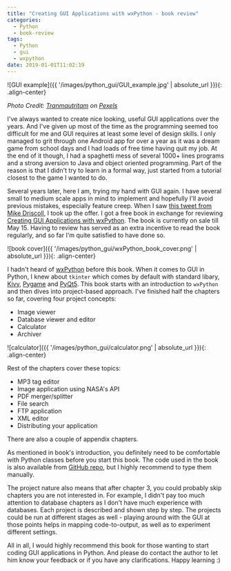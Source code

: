 ```yaml
---
title: "Creating GUI Applications with wxPython - book review"
categories:
  - Python
  - book-review
tags:
  - Python
  - gui
  - wxpython
date: 2019-01-01T11:02:19
---
```


![GUI example]({{ '/images/python_gui/GUI_example.jpg' | absolute_url }}){: .align-center}

*Photo Credit: [Tranmautritam](https://www.pexels.com/photo/apple-computer-desk-devices-326501/) on [Pexels](https://www.pexels.com/)*

I've always wanted to create nice looking, useful GUI applications over the years. And I've given up most of the time as the programming seemed too difficult for me and GUI requires at least some level of design skills. I only managed to grit through one Android app for over a year as it was a dream game from school days and I had loads of free time having quit my job. At the end of it though, I had a spaghetti mess of several 1000+ lines programs and a strong aversion to Java and object oriented programming. Part of the reason is that I didn't try to learn in a formal way, just started from a tutorial closest to the game I wanted to do.

Several years later, here I am, trying my hand with GUI again. I have several small to medium scale apps in mind to implement and hopefully I'll avoid previous mistakes, especially feature creep. When I saw [this tweet from Mike Driscoll](https://twitter.com/driscollis/status/1109106540160733184), I took up the offer. I got a free book in exchange for reviewing [Creating GUI Applications with wxPython](https://www.blog.pythonlibrary.org/2019/05/08/creating-gui-applications-with-wxpython-now-available/). The book is currently on sale till May 15. Having to review has served as an extra incentive to read the book regularly, and so far I'm quite satisfied to have done so.

![book cover]({{ '/images/python_gui/wxPython_book_cover.png' | absolute_url }}){: .align-center}

I hadn't heard of [wxPython](https://wxpython.org) before this book. When it comes to GUI in Python, I knew about `tkinter` which comes by default with standard libary, [Kivy](https://kivy.org), [Pygame](https://www.pygame.org) and [PyQt5](https://pypi.org/project/PyQt5/). This book starts with an introduction to `wxPython` and then dives into project-based approach. I've finished half the chapters so far, covering four project concepts:

* Image viewer
* Database viewer and editor
* Calculator
* Archiver

![calculator]({{ '/images/python_gui/calculator.png' | absolute_url }}){: .align-center}

Rest of the chapters cover these topics:

* MP3 tag editor
* Image application using NASA's API
* PDF merger/splitter
* File search
* FTP application
* XML editor
* Distributing your application

There are also a couple of appendix chapters.

As mentioned in book's introduction, you definitely need to be comfortable with Python classes before you start this book. The code used in the book is also available from [GitHub repo](https://github.com/driscollis/applications_with_wxpython), but I highly recommend to type them manually.

The project nature also means that after chapter 3, you could probably skip chapters you are not interested in. For example, I didn't pay too much attention to database chapters as I don't have much experience with databases. Each project is described and shown step by step. The projects could be run at different stages as well - playing around with the GUI at those points helps in mapping code-to-output, as well as to experiment different settings.

All in all, I would highly recommend this book for those wanting to start coding GUI applications in Python. And please do contact the author to let him know your feedback or if you have any clarifications. Happy learning :)
